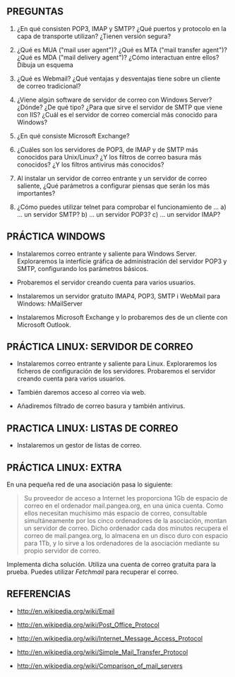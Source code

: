 ﻿PREGUNTAS
---------

 01. ¿En qué consisten POP3, IMAP y SMTP? ¿Qué puertos y protocolo en la capa de transporte utilizan? ¿Tienen versión segura?

 02. ¿Qué es MUA ("mail user agent")? ¿Qué es MTA ("mail transfer agent")? ¿Qué es MDA ("mail delivery agent")? ¿Cómo interactuan entre ellos? Dibuja un esquema

 03. ¿Qué es Webmail? ¿Qué ventajas y desventajas tiene sobre un cliente de correo tradicional?

 04. ¿Viene algún software de servidor de correo con Windows Server? ¿Dónde? ¿De qué tipo? ¿Para que sirve el servidor de SMTP que viene con IIS? ¿Cuál es el servidor de correo comercial más conocido para Windows?
 
 05. ¿En qué consiste Microsoft Exchange?

 06. ¿Cuáles son los servidores de POP3, de IMAP y de SMTP más conocidos para Unix/Linux? ¿Y los filtros de correo basura más conocidos? ¿Y los filtros antivirus más conocidos?

 07. Al instalar un servidor de correo entrante y un servidor de correo saliente, ¿Qué parámetros a configurar piensas que serán los más importantes?

 08. ¿Cómo puedes utilizar telnet para comprobar el funcionamiento de ...
     a) ... un servidor SMTP?
     b) ... un servidor POP3?
     c) ... un servidor IMAP?





PRÁCTICA WINDOWS
----------------

  - Instalaremos correo entrante y saliente para Windows Server. Exploraremos la interfície gráfica de administración del servidor POP3 y SMTP, configurando los parámetros básicos.

  - Probaremos el servidor creando cuenta para varios usuarios.

  - Instalaremos un servidor gratuito IMAP4, POP3, SMTP i WebMail para Windows: hMailServer
  
  - Instalaremos Microsoft Exchange y lo probaremos des de un cliente con Microsoft Outlook.





PRÁCTICA LINUX: SERVIDOR DE CORREO
----------------------------------

  - Instalaremos correo entrante y saliente para Linux. Exploraremos los ficheros de configuración de los servidores. Probaremos el servidor creando cuenta para varios usuarios.

  - También daremos acceso al correo via web.

  - Añadiremos filtrado de correo basura y también antivirus.





PRACTICA LINUX: LISTAS DE CORREO
--------------------------------

  - Instalaremos un gestor de listas de correo.





PRÁCTICA LINUX: EXTRA
---------------------

En una pequeña red de una asociación pasa lo siguiente:

> Su proveedor de acceso a Internet les proporciona 1Gb de espacio de correo en el ordenador mail.pangea.org, en una única cuenta. Como ellos necesitan muchísimo más espacio de correo, consultable simultáneamente por los cinco ordenadores de la asociación, montan un servidor de correo. Dicho ordenador cada dos minutos recupera el correo de mail.pangea.org, lo almacena en un disco duro con espacio para 1Tb, y lo sirve a los ordenadores de la asociación mediante su propio servidor de correo.

Implementa dicha solución. Utiliza una cuenta de correo gratuita para la prueba. Puedes utilizar *Fetchmail* para recuperar el correo.





REFERENCIAS
-----------

  - <http://en.wikipedia.org/wiki/Email>

  - <http://en.wikipedia.org/wiki/Post_Office_Protocol>

  - <http://en.wikipedia.org/wiki/Internet_Message_Access_Protocol>

  - <http://en.wikipedia.org/wiki/Simple_Mail_Transfer_Protocol>

  - <http://en.wikipedia.org/wiki/Comparison_of_mail_servers>

